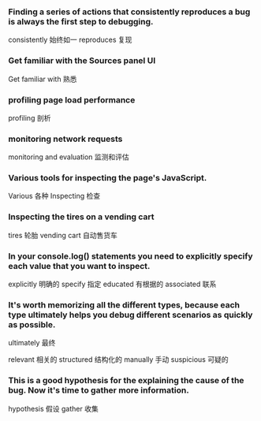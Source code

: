 ### Finding a series of actions that consistently reproduces a bug is always the first step to debugging.
consistently   始终如一
reproduces     复现

### Get familiar with the Sources panel UI
Get familiar with  熟悉

### profiling page load performance
profiling  剖析

### monitoring network requests
monitoring and evaluation   监测和评估

###  Various tools for inspecting the page's JavaScript.
Various     各种
Inspecting  检查

###  Inspecting the tires on a vending cart
tires 轮胎
vending cart 自动售货车

### In your console.log() statements you need to explicitly specify each value that you want to inspect.
explicitly 明确的
specify    指定
educated   有根据的
associated 联系

### It's worth memorizing all the different types, because each type ultimately helps you debug different scenarios as quickly as possible.
ultimately 最终

relevant 相关的
structured 结构化的
manually  手动
suspicious 可疑的
### This is a good hypothesis for the explaining the cause of the bug. Now it's time to gather more information.
hypothesis 假设
gather     收集